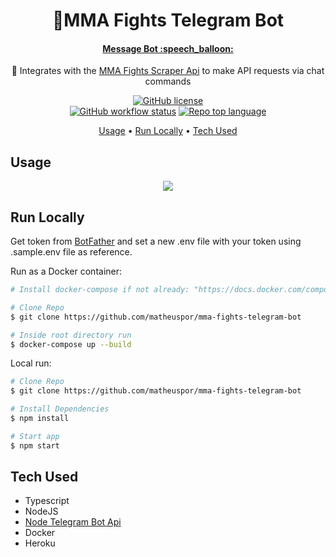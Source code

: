 <h1 align="center">
  🥊MMA Fights Telegram Bot
</h1>
<h4 align="center"><a href="https://t.me/fightsScraper_bot">Message Bot :speech_balloon:</a></h4>
<p align="center">🤼‍ Integrates with the <a href="https://github.com/matheuspor/mma-fights-scraper-api">MMA Fights Scraper Api</a> to make API requests via chat commands</p>

<div align="center">  
  
  <a href="">![GitHub license](https://img.shields.io/github/license/matheuspor/mma-fights-telegram-bot)</a>  
  <a href="">![GitHub workflow status](https://img.shields.io/github/checks-status/matheuspor/mma-fights-telegram-bot/main)</a>
  <a href="">![Repo top language](https://img.shields.io/github/languages/top/matheuspor/mma-fights-telegram-bot)</a>  
  
</div>

  <p align="center">
    <a href="#usage">Usage</a> • 
    <a href="#run-locally">Run Locally</a> •
    <a href="#tech-used">Tech Used</a>
  </p>

## Usage
<p align="center">	
  <img src="./.docs/usage-example.gif">
</p>

## Run Locally
Get token from <a href="https://t.me/botfather">BotFather</a> and set a new .env file with your token using .sample.env file as reference. </br>

Run as a Docker container:
```bash
# Install docker-compose if not already: "https://docs.docker.com/compose/install/"

# Clone Repo
$ git clone https://github.com/matheuspor/mma-fights-telegram-bot

# Inside root directory run
$ docker-compose up --build
```

Local run:
```bash
# Clone Repo
$ git clone https://github.com/matheuspor/mma-fights-telegram-bot

# Install Dependencies
$ npm install

# Start app
$ npm start
```

## Tech Used

<ul>
  <li>Typescript</li>
  <li>NodeJS</li>
  <li><a href="https://www.npmjs.com/package/node-telegram-bot-api">Node Telegram Bot Api</a></li>
  <li>Docker</li>
  <li>Heroku</li>
</ul>
